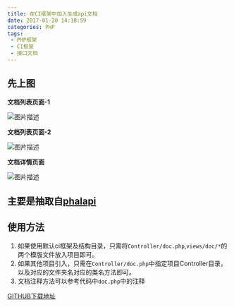 ```yaml
---
title: 在CI框架中加入生成api文档
date: 2017-01-20 14:18:59
categories: PHP
tags:
 - PHP框架
 - CI框架
 - 接口文档
---
```


先上图
---
**文档列表页面-1**

![图片描述][1]

**文档列表页面-2**

<!-- more -->

![图片描述][2]

**文档详情页面**

![图片描述][3]


主要是抽取自[phalapi][4]
------------------

使用方法
----
1. 如果使用默认ci框架及结构目录，只需将`Controller/doc.php`,`views/doc/*`的两个模版文件放入项目即可。
2. 如果其他项目引入，只需在`Controller/doc.php`中指定项目Controller目录，以及对应的文件夹名对应的类名方法即可。
3. 文档注释方法可以参考代码中`doc.php`中的注释


[GITHUB下载地址][5]


  [1]: /img/php/api-doc-1.jpg
  [2]: /img/php/api-doc-2.jpg
  [3]: /img/php/api-doc-3.jpg
  [4]: http://www.phalapi.net/
  [5]: https://github.com/tuber/apidoc
